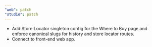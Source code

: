 ```yaml
---
"web": patch
"studio": patch
---
```


- Add Store Locator singleton config for the Where to Buy page and enforce canonical slugs for history and store locator routes.
- Connect to front-end web app.
